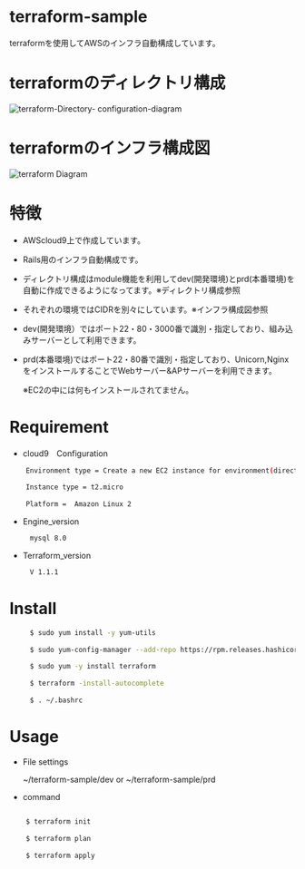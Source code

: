 
# terraform-sample

terraformを使用してAWSのインフラ自動構成しています。

# terraformのディレクトリ構成

![terraform-Directory- configuration-diagram](https://user-images.githubusercontent.com/90845405/147535054-9fa1d6fe-08ac-41ec-8222-911539cc1f60.jpg)

# terraformのインフラ構成図
![terraform Diagram](https://user-images.githubusercontent.com/90845405/147536223-3cffde63-736e-41e2-8a58-389d576e571e.jpg)

# 特徴

* AWScloud9上で作成しています。

* Rails用のインフラ自動構成です。

* ディレクトリ構成はmodule機能を利用してdev(開発環境)とprd(本番環境)を自動に作成できるようになってます。※ディレクトリ構成参照

* それぞれの環境ではCIDRを別々にしています。※インフラ構成図参照

* dev(開発環境）ではポート22・80・3000番で識別・指定しており、組み込みサーバーとして利用できます。

* prd(本番環境)ではポート22・80番で識別・指定しており、Unicorn,NginxをインストールすることでWebサーバー&APサーバーを利用できます。

  ※EC2の中には何もインストールされてません。

# Requirement

* cloud9　Configuration
```bash
    Environment type = Create a new EC2 instance for environment(direct access)
    
    Instance type = t2.micro
  
    Platform =  Amazon Linux 2
```    
* Engine_version 
```bash
     mysql 8.0
```
* Terraform_version
```bash
     V 1.1.1
```    
# Install
```bash
     $ sudo yum install -y yum-utils
     
     $ sudo yum-config-manager --add-repo https://rpm.releases.hashicorp.com/AmazonLinux/hashicorp.repo
     
     $ sudo yum -y install terraform
     
     $ terraform -install-autocomplete
     
     $ . ~/.bashrc
```      
# Usage

 * File settings

     ~/terraform-sample/dev  or  ~/terraform-sample/prd
 
 * command
 ```bash
    
     $ terraform init
    
     $ terraform plan
    
     $ terraform apply
    
 ```  
